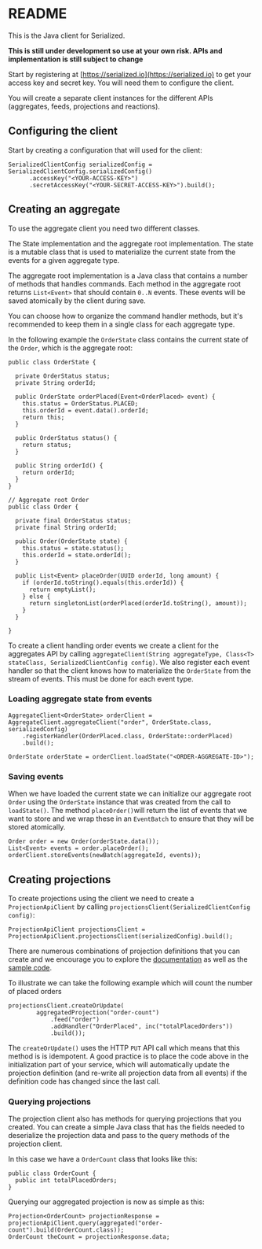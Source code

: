# README #

This is the Java client for Serialized.

**This is still under development so use at your own risk. APIs and implementation is still subject to change**

Start by registering at [https://serialized.io](https://serialized.io) to get your access key and secret key. You will need them to configure the client.

You will create a separate client instances for the different APIs (aggregates, feeds, projections and reactions).

## Configuring the client
Start by creating a configuration that will used for the client:
```
SerializedClientConfig serializedConfig = SerializedClientConfig.serializedConfig()
      .accessKey("<YOUR-ACCESS-KEY>")
      .secretAccessKey("<YOUR-SECRET-ACCESS-KEY>").build();
```

## Creating an aggregate

To use the aggregate client you need two different classes.

The State implementation and the aggregate root implementation. The state is a mutable class that is used to materialize the current state from the events for a given aggregate type.

The aggregate root implementation is a Java class that contains a number of methods that handles commands. Each method in the aggregate root returns `List<Event>` that should contain `0..N` events. These events will be saved atomically by the client during save.  

You can choose how to organize the command handler methods, but it's recommended to keep them in a single class for each aggregate type.
 
In the following example the `OrderState` class contains the current state of the `Order`, which is the aggregate root:
```
public class OrderState {

  private OrderStatus status;
  private String orderId;

  public OrderState orderPlaced(Event<OrderPlaced> event) {
    this.status = OrderStatus.PLACED;
    this.orderId = event.data().orderId;
    return this;
  }

  public OrderStatus status() {
    return status;
  }

  public String orderId() {
    return orderId;
  }
}
```

```
// Aggregate root Order
public class Order {

  private final OrderStatus status;
  private final String orderId;

  public Order(OrderState state) {
    this.status = state.status();
    this.orderId = state.orderId();
  }

  public List<Event> placeOrder(UUID orderId, long amount) {
    if (orderId.toString().equals(this.orderId)) {
      return emptyList();
    } else {
      return singletonList(orderPlaced(orderId.toString(), amount));
    }
  }

}
```

To create a client handling order events we create a client for the aggregates API by calling  `aggregateClient(String aggregateType, Class<T> stateClass, SerializedClientConfig config)`. We also register each event handler so that the client knows how to materialize the `OrderState` from the stream of events. This must be done for each event type.

### Loading aggregate state from events

```
AggregateClient<OrderState> orderClient = AggregateClient.aggregateClient("order", OrderState.class, serializedConfig)
    .registerHandler(OrderPlaced.class, OrderState::orderPlaced)
    .build();
    
OrderState orderState = orderClient.loadState("<ORDER-AGGREGATE-ID>");

```

### Saving events
When we have loaded the current state we can initialize our aggregate root `Order` using the `OrderState` instance that was created from the call to `loadState()`. The method `placeOrder()`will return the list of events that we want to store and we wrap these in an `EventBatch` to ensure that they will be stored atomically.
```
Order order = new Order(orderState.data());
List<Event> events = order.placeOrder();
orderClient.storeEvents(newBatch(aggregateId, events));
```


## Creating projections
To create projections using the client we need to create a `ProjectionApiClient` by calling `projectionsClient(SerializedClientConfig config)`:
```
ProjectionApiClient projectionsClient = ProjectionApiClient.projectionsClient(serializedConfig).build();
```

There are numerous combinations of projection definitions that you can create and we encourage you to explore the [documentation](https://www.serialized.io/docs/apis/event-projection/) as well as the [sample code](https://github.com/serialized-io/samples-java).

To illustrate we can take the following example which will count the number of placed orders
```
projectionsClient.createOrUpdate(
        aggregatedProjection("order-count")
            .feed("order")
            .addHandler("OrderPlaced", inc("totalPlacedOrders"))
            .build());
```

The `createOrUpdate()` uses the HTTP `PUT` API call which means that this method is is idempotent. A good practice is to place the code above in the initialization part of your service, which will automatically update the projection definition (and re-write all projection data from all events) if the definition code has changed since the last call.

### Querying projections

The projection client also has methods for querying projections that you created. You can create a simple Java class that has the fields needed to deserialize the projection data and pass to the query methods of the projection client.

In this case we have a `OrderCount` class that looks like this:

```
public class OrderCount {
  public int totalPlacedOrders;
}
```

Querying our aggregated projection is now as simple as this:
```
Projection<OrderCount> projectionResponse = projectionApiClient.query(aggregated("order-count").build(OrderCount.class));
OrderCount theCount = projectionResponse.data;
```
